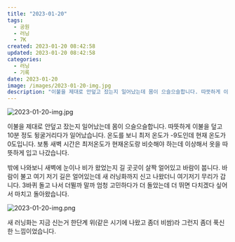 ```yaml
---
title: "2023-01-20"
tags:
  - 공원
  - 러닝
  - 7K
created: 2023-01-20 08:42:58
updated: 2023-01-20 08:42:58
categories:
  - 러닝
  - 기록
date: 2023-01-20
image: /images/2023-01-20-img.jpg
description: "이불을 제대로 안덮고 잤는지 일어났는데 몸이 으슬으슬합니다. 따뜻하게 이불을 덮고 10분 정도 뒹굴거리다가 일어났습니다. 온도를 보니 최저 온도가 -9도인데 현재 온도가 0도입니다. 보통 새벽 시간은 최저온도가 현재온도랑 비슷해야 하는데 이상해서 옷을 따뜻하게 입고 나갔습니다. 밖에 나"
---
```


![2023-01-20-img.jpg](/images/2023-01-20-img.jpg)
 
 

이불을 제대로 안덮고 잤는지 일어났는데 몸이 으슬으슬합니다. 따뜻하게 이불을 덮고 10분 정도 뒹굴거리다가 일어났습니다. 온도를 보니 최저 온도가 -9도인데 현재 온도가 0도입니다. 보통 새벽 시간은 최저온도가 현재온도랑 비슷해야 하는데 이상해서 옷을 따뜻하게 입고 나갔습니다.
 
밖에 나와보니 새벽에 눈이나 비가 왔었는지 길 곳곳이 살짝 얼어있고 바람이 붑니다. 
바람이 불고 여기 저기 길은 얼어있는데 새 러닝화까지 신고 나왔더니 여기저기 무리가 갑니다. 3바퀴 돌고 나서 더뛸까 말까 엄청 고민하다가 더 돌았는데 더 뛰면 다치겠다 싶어서 마치고 돌아왔습니다. 

 
 ![2023-01-20-img.png](/images/2023-01-20-img.png)
 
 

새 러닝화는 지금 신는거 한단계 위(같은 시기에 나왔고 좀더 비쌈)라 그런지 좀더 푹신한 느낌이었습니다.
